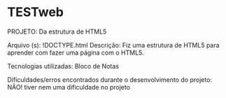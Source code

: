 # TESTweb
PROJETO: Da estrutura de HTML5

Arquivo (s):
 !DOCTYPE.html
Descrição: Fiz uma estrutura de HTML5 para aprender com fazer uma página com o HTML5.

Tecnologias utilizadas:
 Bloco de Notas

Dificuldades/erros encontrados durante o desenvolvimento do projeto:
NÃO! tiver nem uma dificuldade no projeto


